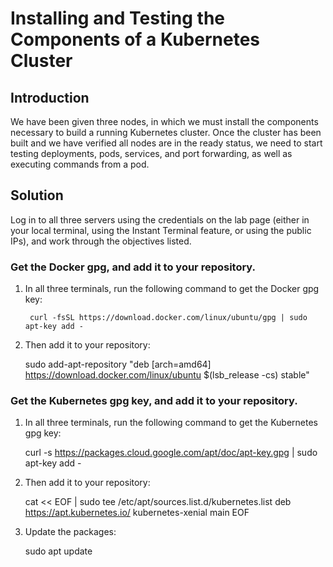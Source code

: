 # Installing and Testing the Components of a Kubernetes Cluster

## Introduction

We have been given three nodes, in which we must install the components necessary to build a running Kubernetes cluster. Once the cluster has been built and we have verified all nodes are in the ready status, we need to start testing deployments, pods, services, and port forwarding, as well as executing commands from a pod.

## Solution
Log in to all three servers using the credentials on the lab page (either in your local terminal, using the Instant Terminal feature, or using the public IPs), and work through the objectives listed.

### Get the Docker gpg, and add it to your repository.
1. In all three terminals, run the following command to get the Docker gpg key:

        curl -fsSL https://download.docker.com/linux/ubuntu/gpg | sudo apt-key add -
  
2. Then add it to your repository:

    sudo add-apt-repository "deb [arch=amd64] https://download.docker.com/linux/ubuntu $(lsb_release -cs) stable"
  
### Get the Kubernetes gpg key, and add it to your repository.

1. In all three terminals, run the following command to get the Kubernetes gpg key:

    curl -s https://packages.cloud.google.com/apt/doc/apt-key.gpg | sudo apt-key add -

2. Then add it to your repository:

    cat << EOF | sudo tee /etc/apt/sources.list.d/kubernetes.list
    deb https://apt.kubernetes.io/ kubernetes-xenial main
    EOF

3. Update the packages:

    sudo apt update



